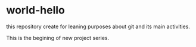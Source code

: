 # world-hello
this repository  create for leaning purposes about git and its main activities.

This is the begining of new project series. 
